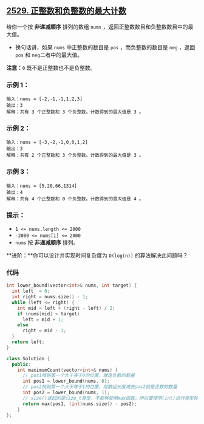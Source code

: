 ## [2529. 正整数和负整数的最大计数](https://leetcode.cn/problems/maximum-count-of-positive-integer-and-negative-integer/)

给你一个按 **非递减顺序** 排列的数组 `nums` ，返回正整数数目和负整数数目中的最大值。

- 换句话讲，如果 `nums` 中正整数的数目是 `pos` ，而负整数的数目是 `neg` ，返回 `pos` 和 `neg`二者中的最大值。

**注意：**`0` 既不是正整数也不是负整数。

### **示例 1：**

```
输入：nums = [-2,-1,-1,1,2,3]
输出：3
解释：共有 3 个正整数和 3 个负整数。计数得到的最大值是 3 。
```

### **示例 2：**

```
输入：nums = [-3,-2,-1,0,0,1,2]
输出：3
解释：共有 2 个正整数和 3 个负整数。计数得到的最大值是 3 。
```

### **示例 3：**

```
输入：nums = [5,20,66,1314]
输出：4
解释：共有 4 个正整数和 0 个负整数。计数得到的最大值是 4 。
```

### **提示：**

- `1 <= nums.length <= 2000`
- `-2000 <= nums[i] <= 2000`
- `nums` 按 **非递减顺序** 排列。

**进阶：**你可以设计并实现时间复杂度为 `O(log(n))` 的算法解决此问题吗？

### 代码

```cpp
int lower_bound(vector<int>& nums, int target) {
  int left  = 0;
  int right = nums.size() - 1;
  while (left <= right) {
    int mid = left + (right - left) / 2;
    if (nums[mid] < target)
      left = mid + 1;
    else
      right = mid - 1;
  }
  return left;
}

class Solution {
  public:
    int maximumCount(vector<int>& nums) {
      // pos1找到第一个大于等于0的位置，就是负数的数量
      int pos1 = lower_bound(nums, 0);
      // pos2找到第一个大于等于1的位置，用数组长度减去pos2就是正数的数量
      int pos2 = lower_bound(nums, 1);
      // size()返回的是size_t类型，不能够使用max函数，所以要使用(int)进行类型转换
      return max(pos1, (int)nums.size() - pos2);
    }
};
```

